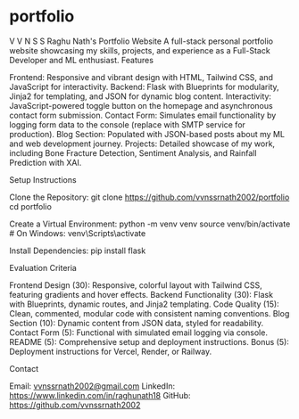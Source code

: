 # portfolio
V V N S S Raghu Nath's Portfolio Website
A full-stack personal portfolio website showcasing my skills, projects, and experience as a Full-Stack Developer and ML enthusiast.
Features

Frontend: Responsive and vibrant design with HTML, Tailwind CSS, and JavaScript for interactivity.
Backend: Flask with Blueprints for modularity, Jinja2 for templating, and JSON for dynamic blog content.
Interactivity: JavaScript-powered toggle button on the homepage and asynchronous contact form submission.
Contact Form: Simulates email functionality by logging form data to the console (replace with SMTP service for production).
Blog Section: Populated with JSON-based posts about my ML and web development journey.
Projects: Detailed showcase of my work, including Bone Fracture Detection, Sentiment Analysis, and Rainfall Prediction with XAI.

Setup Instructions

Clone the Repository:
git clone https://github.com/vvnssrnath2002/portfolio
cd portfolio


Create a Virtual Environment:
python -m venv venv
source venv/bin/activate  # On Windows: venv\Scripts\activate


Install Dependencies:
pip install flask


Evaluation Criteria

Frontend Design (30): Responsive, colorful layout with Tailwind CSS, featuring gradients and hover effects.
Backend Functionality (30): Flask with Blueprints, dynamic routes, and Jinja2 templating.
Code Quality (15): Clean, commented, modular code with consistent naming conventions.
Blog Section (10): Dynamic content from JSON data, styled for readability.
Contact Form (5): Functional with simulated email logging via console.
README (5): Comprehensive setup and deployment instructions.
Bonus (5): Deployment instructions for Vercel, Render, or Railway.

Contact

Email: vvnssrnath2002@gmail.com
LinkedIn: https://www.linkedin.com/in/raghunath18
GitHub: https://github.com/vvnssrnath2002
